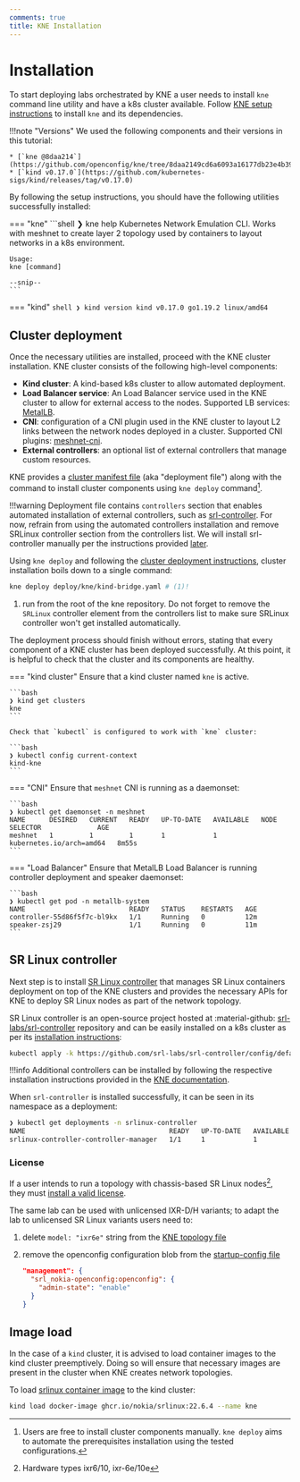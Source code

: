 ```yaml
---
comments: true
title: KNE Installation
---
```


# Installation

To start deploying labs orchestrated by KNE a user needs to install `kne` command line utility and have a k8s cluster available. Follow [KNE setup instructions](https://github.com/openconfig/kne/blob/main/docs/setup.md) to install `kne` and its dependencies.

!!!note "Versions"
    We used the following components and their versions in this tutorial:

    * [`kne @8daa214`](https://github.com/openconfig/kne/tree/8daa2149cd6a6093a16177db23e4b399b025160d)
    * [`kind v0.17.0`](https://github.com/kubernetes-sigs/kind/releases/tag/v0.17.0)

By following the setup instructions, you should have the following utilities successfully installed:

=== "kne"
    ```shell
    ❯ kne help
    Kubernetes Network Emulation CLI.  Works with meshnet to create
    layer 2 topology used by containers to layout networks in a k8s
    environment.

    Usage:
    kne [command]

    --snip--
    ```
=== "kind"
    ```shell
    ❯ kind version
    kind v0.17.0 go1.19.2 linux/amd64
    ```

## Cluster deployment

Once the necessary utilities are installed, proceed with the KNE cluster installation. KNE cluster consists of the following high-level components:

- **Kind cluster**: A kind-based k8s cluster to allow automated deployment.
- **Load Balancer service**: An Load Balancer service used in the KNE cluster to allow for external access to the nodes. Supported LB services: [MetalLB](https://metallb.universe.tf/).
- **CNI**: configuration of a CNI plugin used in the KNE cluster to layout L2 links between the network nodes deployed in a cluster. Supported CNI plugins: [meshnet-cni](https://github.com/networkop/meshnet-cni).
- **External controllers**: an optional list of external controllers that manage custom resources.

KNE provides a [cluster manifest file](https://github.com/openconfig/kne/blob/8daa2149cd6a6093a16177db23e4b399b025160d/deploy/kne/kind-bridge.yaml) (aka "deployment file") along with the command to install cluster components using `kne deploy` command[^3].

!!!warning
    Deployment file contains `controllers` section that enables automated installation of external controllers, such as [srl-controller][srl-controller-repo]. For now, refrain from using the automated controllers installation and remove SRLinux controller section from the controllers list. We will install srl-controller manually per the instructions provided [later](#sr-linux-controller).

Using `kne deploy` and following the [cluster deployment instructions](https://github.com/openconfig/kne/blob/main/docs/create_topology.md#deploy-a-cluster), cluster installation boils down to a single command:

```bash
kne deploy deploy/kne/kind-bridge.yaml # (1)!
```

1. run from the root of the kne repository. Do not forget to remove the `SRLinux` controller element from the controllers list to make sure SRLinux controller won't get installed automatically.

The deployment process should finish without errors, stating that every component of a KNE cluster has been deployed successfully. At this point, it is helpful to check that the cluster and its components are healthy.

=== "kind cluster"
    Ensure that a kind cluster named `kne` is active.

    ```bash
    ❯ kind get clusters
    kne
    ```

    Check that `kubectl` is configured to work with `kne` cluster:

    ```bash
    ❯ kubectl config current-context
    kind-kne
    ```
=== "CNI"
    Ensure that `meshnet` CNI is running as a daemonset:

    ```bash
    ❯ kubectl get daemonset -n meshnet
    NAME      DESIRED   CURRENT   READY   UP-TO-DATE   AVAILABLE   NODE SELECTOR              AGE
    meshnet   1         1         1       1            1           kubernetes.io/arch=amd64   8m55s
    ```

=== "Load Balancer"
    Ensure that MetalLB Load Balancer is running controller deployment and speaker daemonset:

    ```bash
    ❯ kubectl get pod -n metallb-system
    NAME                          READY   STATUS    RESTARTS   AGE
    controller-55d86f5f7c-bl9kx   1/1     Running   0          12m
    speaker-zsj29                 1/1     Running   0          11m
    ```

## SR Linux controller

Next step is to install [SR Linux controller][srl-controller-repo] that manages SR Linux containers deployment on top of the KNE clusters and provides the necessary APIs for KNE to deploy SR Linux nodes as part of the network topology.

SR Linux controller is an open-source project hosted at :material-github: [srl-labs/srl-controller][srl-controller-repo] repository and can be easily installed on a k8s cluster as per its [installation instructions](https://github.com/srl-labs/srl-controller#install):

```bash
kubectl apply -k https://github.com/srl-labs/srl-controller/config/default
```

!!!info
    Additional controllers can be installed by following the respective installation instructions provided in the [KNE documentation](https://github.com/openconfig/kne/blob/main/docs/create_topology.md#deploying-additional-vendor-controllers).

When `srl-controller` is installed successfully, it can be seen in its namespace as a deployment:

```bash
❯ kubectl get deployments -n srlinux-controller
NAME                                    READY   UP-TO-DATE   AVAILABLE   AGE
srlinux-controller-controller-manager   1/1     1            1           12m
```

### License

If a user intends to run a topology with chassis-based SR Linux nodes[^4], they must [install a valid license](https://github.com/srl-labs/srl-controller/blob/main/docs/using-licenses.md).

The same lab can be used with unlicensed IXR-D/H variants; to adapt the lab to unlicensed SR Linux variants users need to:

1. delete `model: "ixr6e"` string from the [KNE topology file][srl-with-oc-topo-file]
2. remove the openconfig configuration blob from the [startup-config file][srl-with-oc-startup-file]

    ```json title="remove this blob"
    "management": {
      "srl_nokia-openconfig:openconfig": {
        "admin-state": "enable"
      }
    }
    ```

## Image load

In the case of a `kind` cluster, it is advised to load container images to the kind cluster preemptively. Doing so will ensure that necessary images are present in the cluster when KNE creates network topologies.

To load [srlinux container image](https://github.com/nokia/srlinux-container-image) to the kind cluster:

```bash
kind load docker-image ghcr.io/nokia/srlinux:22.6.4 --name kne
```

[srl-controller-repo]: https://github.com/srl-labs/srl-controller
[srl-with-oc-topo-file]: https://github.com/openconfig/kne/blob/8daa2149cd6a6093a16177db23e4b399b025160d/examples/nokia/srlinux-services/2node-srl-ixr6-with-oc-services.pbtxt
[srl-with-oc-startup-file]: https://github.com/openconfig/kne/blob/8daa2149cd6a6093a16177db23e4b399b025160d/examples/nokia/srlinux-services/srl-openconfig.cfg.json

[^1]: Although KNE project employs tags to mark certain releases, this tutorial performs installation from the latest commit. In future, the tutorial will be updated to lock on a selected tagged version.
[^2]: For this tutorial, we leverage [kind](https://kind.sigs.k8s.io/) (Kubernetes in Docker) to stand up a personal k8s installation. Using kind is not a hard requirement but merely an easy and quick way to get a personal k8s cluster.
[^3]: Users are free to install cluster components manually. `kne deploy` aims to automate the prerequisites installation using the tested configurations.
[^4]: Hardware types ixr6/10, ixr-6e/10e
